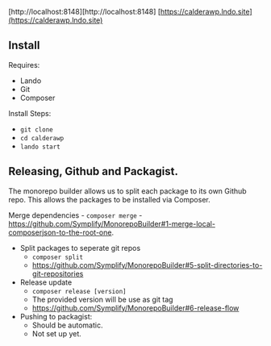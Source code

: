 [http://localhost:8148][http://localhost:8148]
[https://calderawp.lndo.site](https://calderawp.lndo.site)

## Install
Requires:
* Lando
* Git
* Composer

Install Steps:
* `git clone  `
* `cd calderawp`
* `lando start`


## Releasing, Github and Packagist.
The monorepo builder allows us to split each package to its own Github repo. This allows the packages to be installed via Composer.

 Merge dependencies
    -  `composer merge`
    - https://github.com/Symplify/MonorepoBuilder#1-merge-local-composerjson-to-the-root-one.
* Split packages to seperate git repos
    - `composer split`
    - https://github.com/Symplify/MonorepoBuilder#5-split-directories-to-git-repositories
* Release update
    - `composer release [version]`
    - The provided version will be use as git tag
    - https://github.com/Symplify/MonorepoBuilder#6-release-flow
* Pushing to packagist:
    - Should be automatic.
    - Not set up yet.

